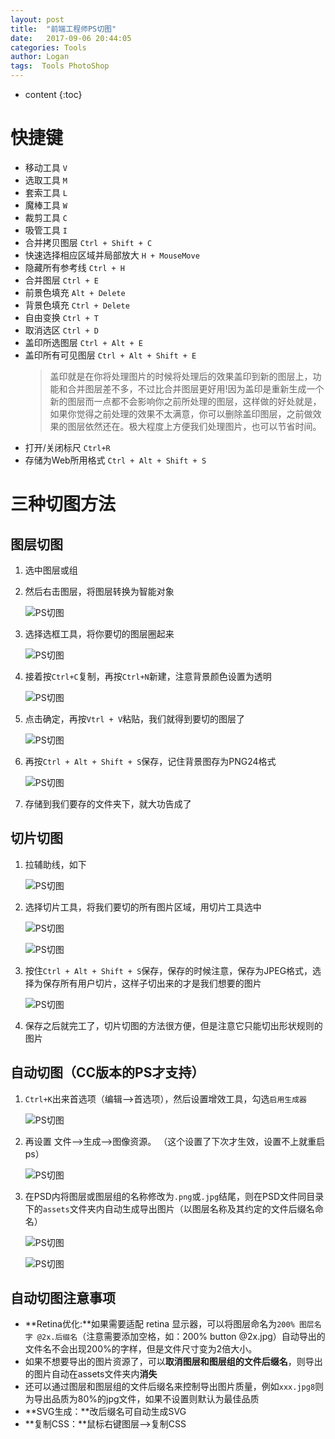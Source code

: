 ```yaml
---
layout: post
title:  "前端工程师PS切图"
date:   2017-09-06 20:44:05
categories: Tools
author: Logan
tags:  Tools PhotoShop
---
```


* content
{:toc}

# 快捷键

- 移动工具 `V`
- 选取工具 `M`
- 套索工具 `L`
- 魔棒工具 `W`
- 裁剪工具 `C`
- 吸管工具 `I`
- 合并拷贝图层 `Ctrl + Shift + C`
- 快速选择相应区域并局部放大 `H + MouseMove`
- 隐藏所有参考线 `Ctrl + H`
- 合并图层 `Ctrl + E`
- 前景色填充 `Alt + Delete`
- 背景色填充 `Ctrl + Delete`
- 自由变换 `Ctrl + T`
- 取消选区 `Ctrl + D`
- 盖印所选图层 `Ctrl + Alt + E`
- 盖印所有可见图层 `Ctrl + Alt + Shift + E`
	>盖印就是在你将处理图片的时候将处理后的效果盖印到新的图层上，功能和合并图层差不多，不过比合并图层更好用!因为盖印是重新生成一个新的图层而一点都不会影响你之前所处理的图层，这样做的好处就是，如果你觉得之前处理的效果不太满意，你可以删除盖印图层，之前做效果的图层依然还在。极大程度上方便我们处理图片，也可以节省时间。
- 打开/关闭标尺 `Ctrl+R`
- 存储为Web所用格式 `Ctrl + Alt + Shift + S`




# 三种切图方法

## 图层切图

1. 选中图层或组
2. 然后右击图层，将图层转换为智能对象

	![PS切图](https://raw.githubusercontent.com/logan70/logan70.github.io/master/images/2017-09-06/ps1.png "PS切图")

3. 选择选框工具，将你要切的图层圈起来

	![PS切图](https://raw.githubusercontent.com/logan70/logan70.github.io/master/images/2017-09-06/ps2.png "PS切图")

4. 接着按`Ctrl+C`复制，再按`Ctrl+N`新建，注意背景颜色设置为透明

	![PS切图](https://raw.githubusercontent.com/logan70/logan70.github.io/master/images/2017-09-06/ps3.png "PS切图")

5. 点击确定，再按`Vtrl + V`粘贴，我们就得到要切的图层了

	![PS切图](https://raw.githubusercontent.com/logan70/logan70.github.io/master/images/2017-09-06/ps4.png "PS切图")

6. 再按`Ctrl + Alt + Shift + S`保存，记住背景图存为PNG24格式

	![PS切图](https://raw.githubusercontent.com/logan70/logan70.github.io/master/images/2017-09-06/ps5.png "PS切图")

7. 存储到我们要存的文件夹下，就大功告成了

## 切片切图

1. 拉辅助线，如下

	![PS切图](https://raw.githubusercontent.com/logan70/logan70.github.io/master/images/2017-09-06/ps6.png "PS切图")

2. 选择切片工具，将我们要切的所有图片区域，用切片工具选中

	![PS切图](https://raw.githubusercontent.com/logan70/logan70.github.io/master/images/2017-09-06/ps7.png "PS切图")

	![PS切图](https://raw.githubusercontent.com/logan70/logan70.github.io/master/images/2017-09-06/ps8.png "PS切图")

3. 按住`Ctrl + Alt + Shift + S`保存，保存的时候注意，保存为JPEG格式，选择为保存所有用户切片，这样子切出来的才是我们想要的图片

	![PS切图](https://raw.githubusercontent.com/logan70/logan70.github.io/master/images/2017-09-06/ps9.png "PS切图")

4. 保存之后就完工了，切片切图的方法很方便，但是注意它只能切出形状规则的图片

## 自动切图（CC版本的PS才支持）

1. `Ctrl+K`出来首选项（编辑-->首选项），然后设置增效工具，勾选`启用生成器`

	![PS切图](https://raw.githubusercontent.com/logan70/logan70.github.io/master/images/2017-09-06/ps10.png "PS切图")

2. 再设置 文件-->生成-->图像资源。 （这个设置了下次才生效，设置不上就重启ps）

	![PS切图](https://raw.githubusercontent.com/logan70/logan70.github.io/master/images/2017-09-06/ps11.png "PS切图")

3. 在PSD内将图层或图层组的名称修改为`.png`或`.jpg`结尾，则在PSD文件同目录下的`assets`文件夹内自动生成导出图片（以图层名称及其约定的文件后缀名命名）

	![PS切图](https://raw.githubusercontent.com/logan70/logan70.github.io/master/images/2017-09-06/ps12.png "PS切图")

	![PS切图](https://raw.githubusercontent.com/logan70/logan70.github.io/master/images/2017-09-06/ps13.png "PS切图")

## 自动切图注意事项

- **Retina优化:**如果需要适配 retina 显示器，可以将图层命名为`200% 图层名字 @2x.后缀名`（注意需要添加空格，如：200% button @2x.jpg）自动导出的文件名不会出现200%的字样，但是文件尺寸变为2倍大小。
- 如果不想要导出的图片资源了，可以**取消图层和图层组的文件后缀名**，则导出的图片自动在assets文件夹内**消失**
- 还可以通过图层和图层组的文件后缀名来控制导出图片质量，例如`xxx.jpg8`则为导出品质为80%的jpg文件，如果不设置则默认为最佳品质
- **SVG生成：**改后缀名可自动生成SVG
- **复制CSS：**鼠标右键图层-->复制CSS